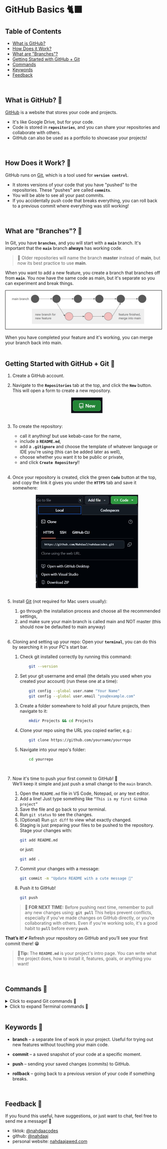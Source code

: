 # GitHub Basics 🐈‍⬛

<h2>Table of Contents</h2>

- [What is GitHub?](#what-is-github-)
- [How Does it Work?](#how-does-it-work-)
- [What are "Branches"?](#what-are-branches-)
- [Getting Started with GitHub + Git](#getting-started-with-github--git-)
- [Commands](#commands-)
- [Keywords](#keywords-)
- [Feedback](#feedback-)
<br>

## What is GitHub? 🌸
[GitHub](www.github.com) is a website that stores your code and projects.
- It's like Google Drive, but for your code.
- Code is stored in **`repositories`**, and you can share your repositories and collaborate with others.
- GitHub can also be used as a portfolio to showcase your projects!
<br>

## How Does it Work? 🌸
GitHub runs on [Git](https://git-scm.com/), which is a tool used for **`version control`**.
- It stores versions of your code that you have "pushed" to the repositories. These "pushes" are called **`commits`**.
- You will be able to see all your past commits.
- If you accidentally push code that breaks everything, you can roll back to a previous commit where everything was still working!
<br>

## What are "Branches"? 🌸
In Git, you have **`branches`**, and you will start with a **`main`** branch. It's important that the **`main`** branch **always** has working code.

> 🖤 Older repositories will name the branch **master** instead of **main**, but now its best practice to use **main**.

When you want to add a new feature, you create a branch that branches off from **`main`**. You now have the same code as main, but it's separate so you can experiment and break things.

<img src="/images/git-branch.jpg" style="border:solid 1px">

When you have completed your feature and it's working, you can merge your branch back into main.
<br>
<br>
## Getting Started with GitHub + Git 🌸
1. Create a GitHub account.
    <br>
2. Navigate to the **`Repositories`** tab at the top, and click the **`New`** button. This will open a form to create a new repository.
    <div align=center>
        <img src="/images/new-repo-btn.jpg" height="50px">
    </div>
    <br>
3. To create the repository:
    - call it anything! but use kebab-case for the name,
    - include a **`README.md`**,
    - add a **`.gitignore`** and choose the template of whatever language or IDE you're using (this can be added later as well),
    - choose whether you want it to be public or private,
    - and click **`Create Repository`**!!
    <br>
4. Once your repository is created, click the green **`Code`** button at the top, and copy the link it gives you under the **`HTTPS`** tab and save it somewhere:
    <div align=center>
        <img src="/images/git-clone.jpg" height="300px">
    </div>
    <br>
5. Install [Git](https://git-scm.com/downloads) (not required for Mac users usually):
    1. go through the installation process and choose all the recommended settings,
    2. and make sure your main branch is called main and NOT master (this should now be defaulted to main anyway)
    <br>
6. Cloning and setting up your repo: Open your **`terminal`**, you can do this by searching it in your PC's start bar.
    1. Check git installed correctly by running this command:
        ```bash
            git --version
        ```
    2. Set your git username and email (the details you used when you created your account)  (run these one at a time):
        ```bash
            git config --global user.name "Your Name"
            git config --global user.email "you@example.com"
        ```
    3. Create a folder somewhere to hold all your future projects, then navigate to it:
        ```bash
            mkdir Projects && cd Projects
        ``` 
    4. Clone your repo using the URL you copied earlier, e.g.:
        ```bash
            git clone https://github.com/yourname/yourrepo
        ```
    5. Navigate into your repo's folder:
        ```bash
            cd yourrepo
        ```
        <br>
7. Now it's time to push your first commit to GitHub! 🌸  
   We’ll keep it simple and just push a small change to the `main` branch.

   1. Open the `README.md` file in VS Code, Notepad, or any text editor.
   2. Add a line! Just type something like `“This is my first GitHub project”`
   3. Save the file and go back to your terminal.
   4. Run `git status` to see the changes.
   5. (Optional) Run `git diff` to view what exactly changed.
   6. Staging is just preparing your files to be pushed to the repository. Stage your changes with:
      ```bash
      git add README.md
      ```
      or just:
      ```bash
      git add .
      ```
   7. Commit your changes with a message:
      ```bash
      git commit -m "Update README with a cute message 🌸"
      ```
   8. Push it to GitHub!
      ```bash
      git push
      ```
    > **🖤 FOR NEXT TIME:** Before pushing next time, remember to pull any new changes using:
        **`git pull`**
        This helps prevent conflicts, especially if you've made changes on GitHub directly, or you're collaborating with others. Even if you're working solo, it's a good habit to **`pull`** before every **`push`**.


**That’s it!** 💕 Refresh your repository on GitHub and you’ll see your first commit there! 😁

   > 🖤**Tip:** The **`README.md`** is your project's intro page. You can write what the project does, how to install it, features, goals, or anything you want!
<br>

## Commands 🌸

<details>
    <summary>Click to expand Git commands 🖤</summary>
<h3> Git </h3>

- **`git clone [url]`** – copies a GitHub repository onto your computer so you can work on it locally.  

- **`git init`** – turns a normal folder into a Git repository so Git can start tracking changes.  

- **`git add [file/folder]`** – stages specific changes (adds them to the "ready to commit" list).  

- **`git add .`** – stages ALL changes (be careful with this, as you may not want to stage all your changes).  

- **`git commit -m "message"`** – saves a snapshot of your changes with a message.  

- **`git push`** – sends your commits to the remote repository (e.g., GitHub).  

- **`git pull`** – brings the latest changes from GitHub into your local project.  

- **`git pull --rebase`** – similar to `git pull` but avoids extra merge commits.  

- **`git status`** – shows which files have been changed and whether they’re staged.  

- **`git branch`** – lists all branches in your project.  

- **`git checkout [branch]`** – switches to a different branch.  

- **`git checkout -b [branch]`** – creates a new branch **and** switches to it.  

- **`git merge [branch]`** – merges the specified branch into your current one.  

- **`git stash`** – temporarily saves your uncommitted changes (so you can switch branches safely).  

- **`git stash pop`** – restores the changes you stashed earlier.  

- **`git log`** – shows a history of your commits.  

- **`git remote -v`** – shows the GitHub URL(s) your project is connected to. 

- **`git reset --hard HEAD`** – resets all changes and returns to the last commit.  

</details>

<details>
    <summary>Click to expand Terminal commands 🖤</summary>
<h3> Terminal </h3>

_These are commands you type into your terminal or command line — not Git-specific, but super useful!_

- **`cd foldername`** – moves into a folder.

- **`cd ..`** – moves out of current folder.

- **`ls`** – lists everything in the current folder.

- **`mkdir foldername`** – creates a new folder.

- **`touch filename.txt`** – creates a new file.

- **`code .`** – opens the current folder in VS Code (only works if VS Code is installed properly). 

</details>
<br>

## Keywords 🌸

- **branch** – a separate line of work in your project. Useful for trying out new features without touching your main code.

- **commit** – a saved snapshot of your code at a specific moment.

- **push** – sending your saved changes (commits) to GitHub.

- **rollback** – going back to a previous version of your code if something breaks.
<br>

## Feedback 🌸
If you found this useful, have suggestions, or just want to chat, feel free to send me a message! 🖤

- tiktok: [@nahdaacodes](https://tiktok.com/@nahdaacodes)
- github: [@nahdaaj](https://github.com/nahdaaj)
- personal website: [nahdaajawed.com](https://nahdaajawed.com/)
